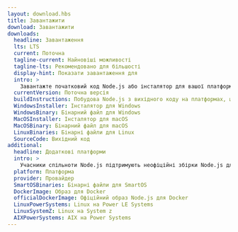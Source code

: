 ```yaml
---
layout: download.hbs
title: Завантажити
download: Завантажити
downloads:
  headline: Завантаження
  lts: LTS
  current: Поточна
  tagline-current: Найновіші можливості
  tagline-lts: Рекомендовано для більшості
  display-hint: Показати завантаження для
  intro: >
    Завантажте початковий код Node.js або інсталятор для вашої платформи та почніть розробку сьогодні.
  currentVersion: Поточна версія
  buildInstructions: Побудова Node.js з вихідного коду на платформах, що підтримуються
  WindowsInstaller: Інсталятор для Windows
  WindowsBinary: Бінарний файл для Windows
  MacOSInstaller: Інсталятор для macOS
  MacOSBinary: Бінарний файл для macOS
  LinuxBinaries: Бінарні файли для Linux
  SourceCode: Вихідний код
additional:
  headline: Додаткові платформи
  intro: >
    Учасники спільноти Node.js підтримують неофіційні збірки Node.js для додаткових платформ. Майте на увазі, що ці збірки не підтримуються основною командою Node.js і можуть не мати тієї ж функціональності що й поточний реліз Node.js.
  platform: Платформа
  provider: Провайдер
  SmartOSBinaries: Бінарні файли для SmartOS
  DockerImage: Образ для Docker
  officialDockerImage: Офіційний образ Node.js для Docker
  LinuxPowerSystems: Linux на Power LE Systems
  LinuxSystemZ: Linux на System z
  AIXPowerSystems: AIX на Power Systems
---
```

